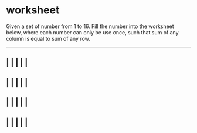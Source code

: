 # worksheet

Given a set of number from 1 to 16. Fill the number into the worksheet below, where each number can only be use once, such that sum of any column is equal to sum of any row.

-----------------
|   |   |   |   |
-----------------
|   |   |   |   |
-----------------
|   |   |   |   |
-----------------
|   |   |   |   |
-----------------
